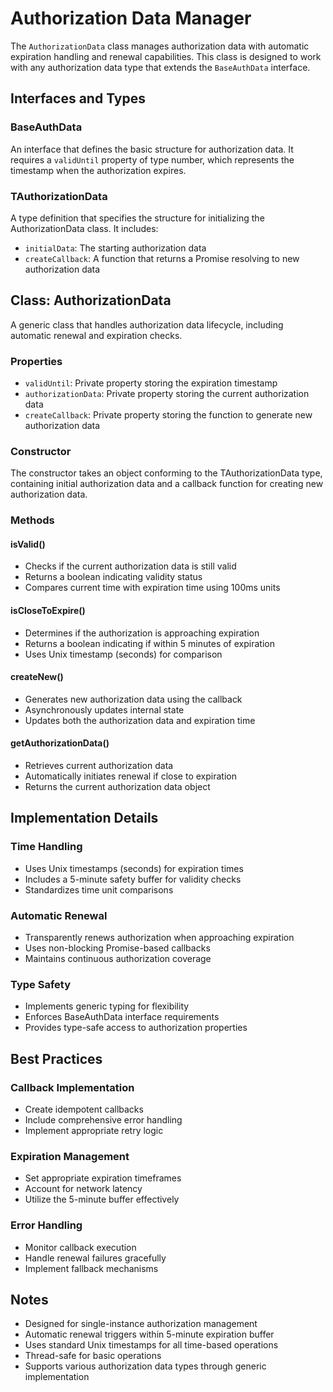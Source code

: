 # Authorization Data Manager

The `AuthorizationData` class manages authorization data with automatic expiration handling and renewal capabilities. This class is designed to work with any authorization data type that extends the `BaseAuthData` interface.

## Interfaces and Types

### BaseAuthData
An interface that defines the basic structure for authorization data. It requires a `validUntil` property of type number, which represents the timestamp when the authorization expires.

### TAuthorizationData
A type definition that specifies the structure for initializing the AuthorizationData class. It includes:
- `initialData`: The starting authorization data
- `createCallback`: A function that returns a Promise resolving to new authorization data

## Class: AuthorizationData<T>

A generic class that handles authorization data lifecycle, including automatic renewal and expiration checks.

### Properties

- `validUntil`: Private property storing the expiration timestamp
- `authorizationData`: Private property storing the current authorization data
- `createCallback`: Private property storing the function to generate new authorization data

### Constructor

The constructor takes an object conforming to the TAuthorizationData type, containing initial authorization data and a callback function for creating new authorization data.

### Methods

#### isValid()
- Checks if the current authorization data is still valid
- Returns a boolean indicating validity status
- Compares current time with expiration time using 100ms units

#### isCloseToExpire()
- Determines if the authorization is approaching expiration
- Returns a boolean indicating if within 5 minutes of expiration
- Uses Unix timestamp (seconds) for comparison

#### createNew()
- Generates new authorization data using the callback
- Asynchronously updates internal state
- Updates both the authorization data and expiration time

#### getAuthorizationData()
- Retrieves current authorization data
- Automatically initiates renewal if close to expiration
- Returns the current authorization data object

## Implementation Details

### Time Handling
- Uses Unix timestamps (seconds) for expiration times
- Includes a 5-minute safety buffer for validity checks
- Standardizes time unit comparisons

### Automatic Renewal
- Transparently renews authorization when approaching expiration
- Uses non-blocking Promise-based callbacks
- Maintains continuous authorization coverage

### Type Safety
- Implements generic typing for flexibility
- Enforces BaseAuthData interface requirements
- Provides type-safe access to authorization properties

## Best Practices

### Callback Implementation
- Create idempotent callbacks
- Include comprehensive error handling
- Implement appropriate retry logic

### Expiration Management
- Set appropriate expiration timeframes
- Account for network latency
- Utilize the 5-minute buffer effectively

### Error Handling
- Monitor callback execution
- Handle renewal failures gracefully
- Implement fallback mechanisms

## Notes

- Designed for single-instance authorization management
- Automatic renewal triggers within 5-minute expiration buffer
- Uses standard Unix timestamps for all time-based operations
- Thread-safe for basic operations
- Supports various authorization data types through generic implementation